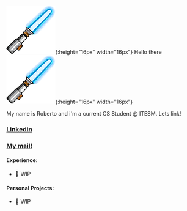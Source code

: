 ![Lightsaber](logos-emojis/lightsaber.png){:height="16px" width="16px"} Hello there![Lightsaber](logos-emojis/lightsaber.png){:height="16px" width="16px"}

My name is Roberto and i'm a current CS Student @ ITESM.
Lets link!
### [Linkedin](https://www.linkedin.com/in/roberto-anwar-teigeiro-aguilar-3b681724a/)
### [My mail!](mailto:a01643652@tec.mx)


#### Experience:
- 🚧 WIP

#### Personal Projects:
- 🚧 WIP

